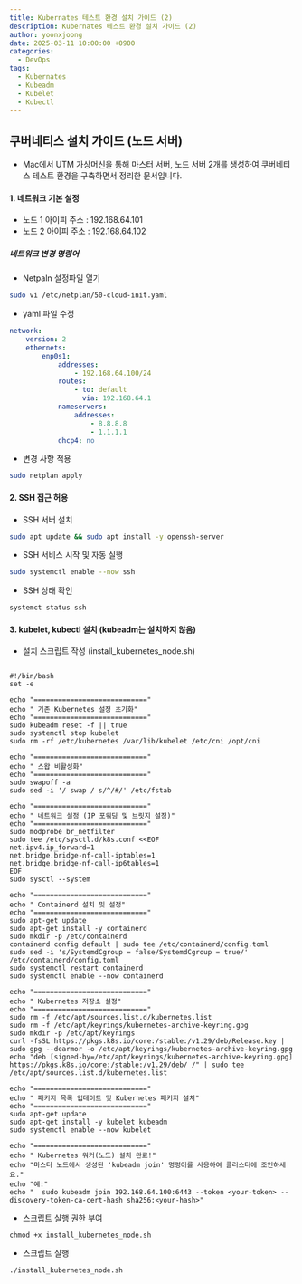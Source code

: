 ```yaml
---
title: Kubernates 테스트 환경 설치 가이드 (2)
description: Kubernates 테스트 환경 설치 가이드 (2)
author: yoonxjoong
date: 2025-03-11 10:00:00 +0900
categories:
  - DevOps
tags:
  - Kubernates
  - Kubeadm
  - Kubelet
  - Kubectl
---
```

## 쿠버네티스 설치 가이드 (노드 서버)

- Mac에서 UTM 가상머신을 통해 마스터 서버, 노드 서버 2개를 생성하여 쿠버네티스 테스트 환경을 구축하면서 정리한 문서입니다. 


#### 1. 네트워크 기본 설정
- 노드 1 아이피 주소 : 192.168.64.101
- 노드 2 아이피 주소 : 192.168.64.102

##### 네트워크 변경 명령어
- Netpaln 설정파일 열기
``` bash
sudo vi /etc/netplan/50-cloud-init.yaml
```

-  yaml 파일 수정
``` yaml
network:
	version: 2
	ethernets:
		enp0s1:
			addresses:
				- 192.168.64.100/24
			routes:
				- to: default
			 	  via: 192.168.64.1
			nameservers:
				addresses:
					- 8.8.8.8
					- 1.1.1.1
			dhcp4: no
```

- 변경 사항 적용
``` bash
sudo netplan apply
```

#### 2. SSH 접근 허용
- SSH 서버 설치
``` bash
sudo apt update && sudo apt install -y openssh-server
```

- SSH 서비스 시작 및 자동 실행
``` bash
sudo systemctl enable --now ssh
```

- SSH 상태 확인
``` bash
systemct status ssh
```



#### 3. kubelet,  kubectl 설치 (kubeadm는 설치하지 않음)
- 설치 스크립트 작성 (install_kubernetes_node.sh)

```shell

#!/bin/bash
set -e

echo "============================"
echo " 기존 Kubernetes 설정 초기화"
echo "============================"
sudo kubeadm reset -f || true
sudo systemctl stop kubelet
sudo rm -rf /etc/kubernetes /var/lib/kubelet /etc/cni /opt/cni

echo "============================"
echo " 스왑 비활성화"
echo "============================"
sudo swapoff -a
sudo sed -i '/ swap / s/^/#/' /etc/fstab

echo "============================"
echo " 네트워크 설정 (IP 포워딩 및 브릿지 설정)"
echo "============================"
sudo modprobe br_netfilter
sudo tee /etc/sysctl.d/k8s.conf <<EOF
net.ipv4.ip_forward=1
net.bridge.bridge-nf-call-iptables=1
net.bridge.bridge-nf-call-ip6tables=1
EOF
sudo sysctl --system

echo "============================"
echo " Containerd 설치 및 설정"
echo "============================"
sudo apt-get update
sudo apt-get install -y containerd
sudo mkdir -p /etc/containerd
containerd config default | sudo tee /etc/containerd/config.toml
sudo sed -i 's/SystemdCgroup = false/SystemdCgroup = true/' /etc/containerd/config.toml
sudo systemctl restart containerd
sudo systemctl enable --now containerd

echo "============================"
echo " Kubernetes 저장소 설정"
echo "============================"
sudo rm -f /etc/apt/sources.list.d/kubernetes.list
sudo rm -f /etc/apt/keyrings/kubernetes-archive-keyring.gpg
sudo mkdir -p /etc/apt/keyrings
curl -fsSL https://pkgs.k8s.io/core:/stable:/v1.29/deb/Release.key | sudo gpg --dearmor -o /etc/apt/keyrings/kubernetes-archive-keyring.gpg
echo "deb [signed-by=/etc/apt/keyrings/kubernetes-archive-keyring.gpg] https://pkgs.k8s.io/core:/stable:/v1.29/deb/ /" | sudo tee /etc/apt/sources.list.d/kubernetes.list

echo "============================"
echo " 패키지 목록 업데이트 및 Kubernetes 패키지 설치"
echo "============================"
sudo apt-get update
sudo apt-get install -y kubelet kubeadm
sudo systemctl enable --now kubelet

echo "============================"
echo " Kubernetes 워커(노드) 설치 완료!"
echo "마스터 노드에서 생성된 'kubeadm join' 명령어를 사용하여 클러스터에 조인하세요."
echo "예:"
echo "  sudo kubeadm join 192.168.64.100:6443 --token <your-token> --discovery-token-ca-cert-hash sha256:<your-hash>"

```


- 스크립트 실행 권한 부여
``` shell
chmod +x install_kubernetes_node.sh
```

- 스크립트 실행
``` shell
./install_kubernetes_node.sh
```
